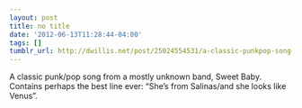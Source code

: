 ```yaml
---
layout: post
title: no title
date: '2012-06-13T11:28:44-04:00'
tags: []
tumblr_url: http://dwillis.net/post/25024554531/a-classic-punkpop-song-from-a-mostly-unknown
---
```

A classic punk/pop song from a mostly unknown band, Sweet Baby. Contains perhaps the best line ever: “She’s from Salinas/and she looks like Venus”.
